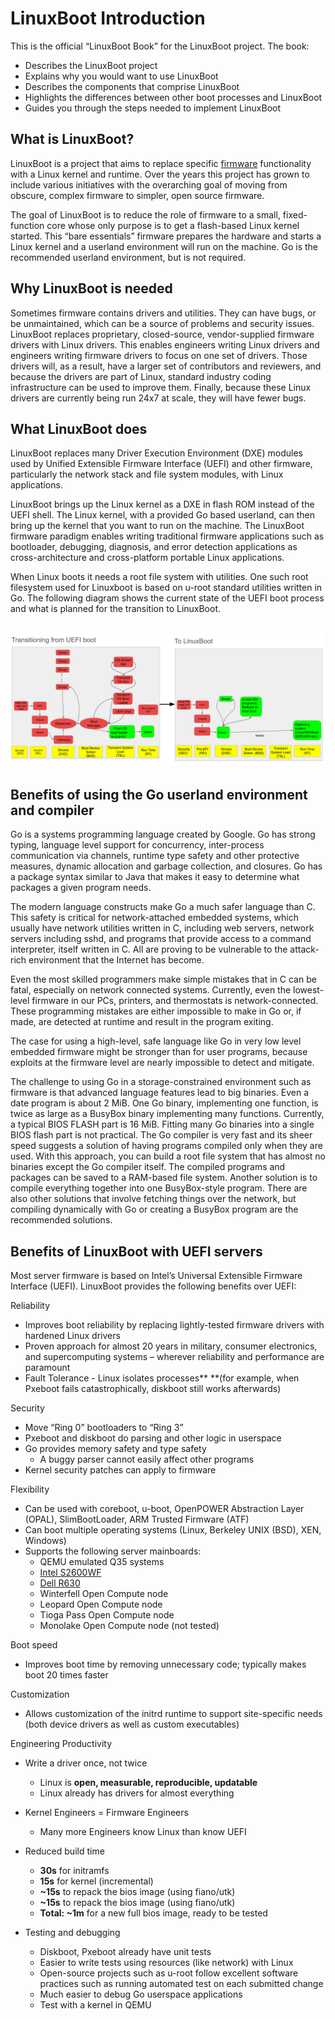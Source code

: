 # LinuxBoot Introduction

This is the official “LinuxBoot Book” for the LinuxBoot project. The book:

*   Describes the LinuxBoot project
*   Explains why you would want to use LinuxBoot
*   Describes the components that comprise LinuxBoot
*   Highlights the differences between other boot processes and LinuxBoot
*   Guides you through the steps needed to implement LinuxBoot


## What is LinuxBoot?

LinuxBoot is a project that aims to replace specific [firmware](../glossary/README.md) functionality with a Linux kernel and runtime. Over the years this project has grown to include various initiatives with the overarching goal of moving from obscure, complex firmware to simpler, open source firmware.

The goal of LinuxBoot is to reduce the role of firmware to a small, fixed-function core whose only purpose is to get a flash-based Linux kernel started. This “bare essentials” firmware prepares the hardware and starts a Linux kernel and a userland environment will run on the machine. Go is the recommended userland environment, but is not required.

## Why LinuxBoot is needed

Sometimes firmware contains drivers and utilities. They can have bugs, or be unmaintained, which can be a source of problems and security issues. LinuxBoot replaces proprietary, closed-source, vendor-supplied firmware drivers with Linux drivers. This enables engineers writing Linux drivers and engineers writing firmware drivers to focus on one set of drivers. Those drivers will, as a result, have a larger set of contributors and reviewers, and because the drivers are part of Linux, standard industry coding infrastructure can be used to improve them. Finally, because these Linux drivers are currently being run 24x7 at scale, they will have fewer bugs.

## What LinuxBoot does

LinuxBoot replaces many Driver Execution Environment (DXE) modules used by Unified Extensible Firmware Interface (UEFI) and other firmware, particularly the network stack and file system modules, with Linux applications.

LinuxBoot brings up the Linux kernel as a DXE in flash ROM instead of the UEFI shell. The Linux kernel, with a provided Go based userland, can then bring up the kernel that you want to run on the machine. The LinuxBoot firmware paradigm enables writing traditional firmware applications such as bootloader, debugging, diagnosis, and error detection applications as cross-architecture and cross-platform portable Linux applications.

When Linux boots it needs a root file system with utilities. One such root filesystem used for Linuxboot is based on u-root standard utilities written in Go. The following diagram shows the current state of the UEFI boot process and what is planned for the transition to LinuxBoot.


##

![image](../images/UEFI-versus-LinuxBoot.svg)


## Benefits of using the Go userland environment and compiler

Go is a systems programming language created by Google. Go has strong typing, language level support for concurrency, inter-process communication via channels, runtime type safety and other protective measures, dynamic allocation and garbage collection, and closures. Go has a package syntax similar to Java that makes it easy to determine what packages a given program needs.

The modern language constructs make Go a much safer language than C. This safety is critical for network-attached embedded systems, which usually have network utilities written in C, including web servers, network servers including sshd, and programs that provide access to a command interpreter, itself written in C. All are proving to be vulnerable to the attack-rich environment that the Internet has become.

Even the most skilled programmers make simple mistakes that in C can be fatal, especially on network connected systems. Currently, even the lowest-level firmware in our PCs, printers, and thermostats is network-connected. These programming mistakes are either impossible to make in Go or, if made, are detected at runtime and result in the program exiting.

The case for using a high-level, safe language like Go in very low level embedded firmware might be stronger than for user programs, because exploits at the firmware level are nearly impossible to detect and mitigate.

The challenge to using Go in a storage-constrained environment such as firmware is that advanced language features lead to big binaries. Even a date program is about 2 MiB. One Go binary, implementing one function, is twice as large as a BusyBox binary implementing many functions. Currently, a typical BIOS FLASH part is 16 MiB. Fitting many Go binaries into a single BIOS flash part is not practical. The Go compiler is very fast and its sheer speed suggests a solution of having programs compiled only when they are used. With this approach, you can build a root file system that has almost no binaries except the Go compiler itself. The compiled programs and packages can be saved to a RAM-based file system. Another solution is to compile everything together into one BusyBox-style program. There are also other solutions that involve fetching things over the network, but compiling dynamically with Go or creating a BusyBox program are the recommended solutions.

## Benefits of LinuxBoot with UEFI servers

Most server firmware is based on Intel’s Universal Extensible Firmware Interface (UEFI). LinuxBoot provides the following benefits over UEFI:

Reliability

*   Improves boot reliability by replacing lightly-tested firmware drivers with hardened Linux drivers
*   Proven approach for almost 20 years in military, consumer electronics, and supercomputing systems – wherever reliability and performance are paramount
*   Fault Tolerance - Linux isolates processes** **(for example, when Pxeboot fails catastrophically, diskboot still works afterwards)

Security

*   Move “Ring 0” bootloaders to “Ring 3”
*   Pxeboot and diskboot do parsing and other logic in userspace
*   Go provides memory safety and type safety
    *   A buggy parser cannot easily affect other programs
*   Kernel security patches can apply to firmware

Flexibility

*   Can be used with coreboot, u-boot, OpenPOWER Abstraction Layer (OPAL), SlimBootLoader, ARM Trusted Firmware (ATF)
*   Can boot multiple operating systems (Linux, Berkeley UNIX (BSD), XEN, Windows)
*   Supports the following server mainboards:
    *   QEMU emulated Q35 systems
    *   [Intel S2600WF](https://trmm.net/S2600wf)
    *   [Dell R630](https://trmm.net/NERF)
    *   Winterfell Open Compute node
    *   Leopard Open Compute node
    *   Tioga Pass Open Compute node
    *   Monolake Open Compute node (not tested)

Boot speed

*   Improves boot time by removing unnecessary code; typically makes boot 20 times faster

Customization

*   Allows customization of the initrd runtime to support site-specific needs (both device drivers as well as custom executables)

Engineering Productivity

*   Write a driver once, not twice
    *   Linux is **open, measurable, reproducible, updatable**
    *   Linux already has drivers for almost everything
*   Kernel Engineers = Firmware Engineers
    *   Many more Engineers know Linux than know UEFI
*   Reduced build time
    *   **30s** for initramfs
    *   **15s** for kernel (incremental)
    *   **~15s** to repack the bios image (using fiano/utk)
    *   **~15s** to repack the bios image (using fiano/utk)
    *   **Total: ~1m** for a new full bios image, ready to be tested

*   Testing and debugging
    *   Diskboot, Pxeboot already have unit tests
    *   Easier to write tests using resources (like network) with Linux
    *   Open-source projects such as u-root follow excellent software practices such as running automated test on each submitted change
    *   Much easier to debug Go userspace applications
    *   Test with a kernel in QEMU

